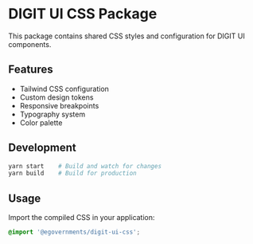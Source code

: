 # DIGIT UI CSS Package

This package contains shared CSS styles and configuration for DIGIT UI components.

## Features

- Tailwind CSS configuration
- Custom design tokens
- Responsive breakpoints
- Typography system
- Color palette

## Development

```bash
yarn start    # Build and watch for changes
yarn build    # Build for production
```

## Usage

Import the compiled CSS in your application:

```css
@import '@egovernments/digit-ui-css';
```